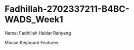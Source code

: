 # Fadhillah-2702337211-B4BC-WADS_Week1
Name: Fadhillah Haidar Rahyang
















Mouse
Keyboard
Features